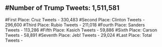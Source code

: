 #Number of Trump Tweets: 1,511,581
---
#First Place: Cruz Tweets - 330,483
#Second Place: Clinton Tweets - 296,600
#Third Place: Rubio Tweets - 211,018
#Fourth Place: Sanders Tweets - 113,286
#Fifth Place: Kasich Tweets - 59,886
#Sixth Place: Carson Tweets - 58,891
#Seventh Place: Jeb! Tweets - 29,024
#Last Place: Total Tweets -  

